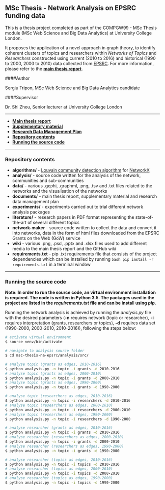 ## MSc Thesis - Network Analysis on EPSRC funding data

This is a thesis project completed as part of the COMPGW99 - MSc Thesis module (MSc Web Science and Big Data Analytics) at University College London.

It proposes the application of a novel approach in graph theory, to identify coherent clusters of topics and researchers within *Networks of Topics* and *Researchers* constructed using current (2010 to 2016) and historical (1990 to 2000, 2000 to 2010) data collected from [EPSRC](https://www.epsrc.ac.uk/). For more information, please refer to the **[main thesis report](https://github.com/SergiuTripon/msc-thesis-na-epsrc/blob/master/documents/thesis/15110029_sergiu_tripon_epsrc_network_analysis.pdf)**.

####Author

Sergiu Tripon, MSc Web Science and Big Data Analytics candidate

####Supervisor

Dr. Shi Zhou, Senior lecturer at University College London

---

* **[Main thesis report](https://github.com/SergiuTripon/msc-thesis-na-epsrc/blob/master/documents/thesis/15110029_sergiu_tripon_epsrc_network_analysis.pdf)**
* **[Supplementary material](https://github.com/SergiuTripon/msc-thesis-na-epsrc/blob/master/documents/supplementary-material/15110029_sergiu_tripon_supplementary_material.pdf)**
* **[Research Data Management Plan](https://github.com/SergiuTripon/msc-thesis-na-epsrc/blob/master/documents/research-data-management-plan/15110029_sergiu_tripon_research_data_management_plan.pdf)**
* **[Repository contents](#user-content-repository-contents)**
* **[Running the source code](#user-content-running-the-source-code)**

---

### Repository contents

* **algorithms/** - [Louvain community detection algorithm](https://bitbucket.org/taynaud/python-louvain) for [NetworkX](https://networkx.github.io/)
* **analysis/** - source code written for the analysis of the network, communities and sub-communities
* **data/** - various .gephi, .graphml, .png, .tsv and .txt files related to the networks and the visualisation of the networks
* **documents/** - main thesis report, supplementary material and research data management plan
* **experiments/** - experiments carried out to trial different network analysis packages
* **literature/** - research papers in PDF format representing the state-of-the-art of several different topics
* **network-maker** - source code written to collect the data and convert it into networks, data in the form of html files downloaded from the EPSRC Grants on the Web (GoW) service
* **wiki** - various .png, .psd, .pptx and .xlsx files used to add different media to the main thesis report and the GitHub wiki
* **requirements.txt** - pip .txt requirements file that consists of the project dependencies which can be installed by running ```bash pip install -r requirements.txt``` in a terminal window

---

### Running the source code

**Note: In order to run the source code, an virtual environment installation is required. The code is written in Python 3.5. The packages used in the project are listed in the _requirements.txt_ file and can be install using _pip_**.

Running the network analysis is achieved by running the *analysis.py* file with the desired parameters (**-n** requires network (topic or researcher), **-i** requires interpretation (grants, researchers or topics), **-d** requires data set (1990-2000, 2000-2010, 2010-2016)), following the steps below:

```bash
# activate virtual environment
$ source venv/bin/activate

# navigate to analysis source folder
$ cd msc-thesis-na-epsrc/analysis/src/

# analyse topic (grants as edges, 2010-2016)
$ python analysis.py -n topic -i grants -d 2010-2016
# analyse topic (grants as edges, 2000-2010)
$ python analysis.py -n topic -i grants -d 2000-2010
# analyse topic (grants as edges, 1990-2000)
$ python analysis.py -n topic -i grants -d 1990-2000

# analyse topic (researchers as edges, 2010-2016)
$ python analysis.py -n topic -i researchers -d 2010-2016
# analyse topic (researchers as edges, 2000-2010)
$ python analysis.py -n topic -i researchers -d 2000-2010
# analyse topic (researchers as edges, 1990-2000)
$ python analysis.py -n topic -i researchers -d 1990-2000

# analyse researcher (grants as edges, 2010-2016)
$ python analysis.py -n topic -i grants -d 2010-2016
# analyse researcher (researchers as edges, 2000-2010)
$ python analysis.py -n topic -i grants -d 2000-2010
# analyse researcher (researchers as edges, 1990-2000)
$ python analysis.py -n topic -i grants -d 1990-2000

# analyse researcher (topics as edges, 2010-2016)
$ python analysis.py -n topic -i topics -d 2010-2016
# analyse researcher (topics as edges, 2000-2010)
$ python analysis.py -n topic -i topics -d 2000-2010
# analyse researcher (topics as edges, 1990-2000)
$ python analysis.py -n topic -i topics -d 1990-2000
```
